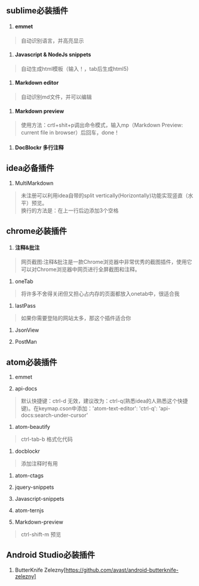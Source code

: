 ## sublime必装插件
1. #### emmet
>自动识别语言，并高亮显示

1. #### Javascript & NodeJs snippets
>自动生成html模板（输入！，tab后生成html5)

1. #### Markdown editor
>自动识别md文件，并可以编辑

1. #### Markdown preview
>使用方法：crtl+shit+p调出命令模式，输入mp（Markdown Preview: current file in browser）后回车，done！

1. #### DocBlockr   多行注释


## idea必备插件
1. MultiMarkdown  
>未注册可以利用idea自带的split vertically(Horizontally)功能实现竖直（水平）预览。   
>换行的方法是：在上一行后边添加3个空格



## chrome必装插件
1. #### 注释&批注
>网页截图:注释&批注是一款Chrome浏览器中非常优秀的截图插件，使用它可以对Chrome浏览器中网页进行全屏截图和注释。
1. oneTab
> 将许多不舍得关闭但又担心占内存的页面都放入onetab中，很适合我

1. lastPass
> 如果你需要登陆的网站太多，那这个插件适合你

1. JsonView

2. PostMan





## atom必装插件
1. emmet

2. api-docs
> 默认快捷键：ctrl-d 无效，建议改为：ctrl-q(熟悉idea的人熟悉这个快捷键)。在keymap.cson中添加：'atom-text-editor':
> 'ctrl-q': 'api-docs:search-under-cursor'

1. atom-beautify
>ctrl-tab-b 格式化代码

1. docblockr
>添加注释时有用

1. atom-ctags

2. jquery-snippets

3. Javascript-snippets

4. atom-ternjs

5. Markdown-preview
> ctrl-shift-m 预览



## Android Studio必装插件

1. ButterKnife Zelezny[https://github.com/avast/android-butterknife-zelezny]

   ​



